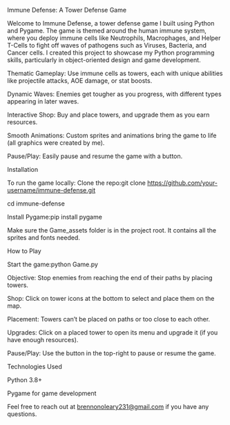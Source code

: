Immune Defense: A Tower Defense Game

Welcome to Immune Defense, a tower defense game I built using Python and Pygame. The game is themed around the human immune system, where you deploy immune cells like Neutrophils, Macrophages, and Helper T-Cells to fight off waves of pathogens such as Viruses, Bacteria, and Cancer cells. I created this project to showcase my Python programming skills, particularly in object-oriented design and game development.

Thematic Gameplay: Use immune cells as towers, each with unique abilities like projectile attacks, AOE damage, or stat boosts.

Dynamic Waves: Enemies get tougher as you progress, with different types appearing in later waves.

Interactive Shop: Buy and place towers, and upgrade them as you earn resources.

Smooth Animations: Custom sprites and animations bring the game to life (all graphics were created by me).

Pause/Play: Easily pause and resume the game with a button.

Installation

To run the game locally:
Clone the repo:git clone https://github.com/your-username/immune-defense.git

cd immune-defense

Install Pygame:pip install pygame

Make sure the Game_assets folder is in the project root. It contains all the sprites and fonts needed.

How to Play

Start the game:python Game.py

Objective: Stop enemies from reaching the end of their paths by placing towers.

Shop: Click on tower icons at the bottom to select and place them on the map.

Placement: Towers can’t be placed on paths or too close to each other.

Upgrades: Click on a placed tower to open its menu and upgrade it (if you have enough resources).

Pause/Play: Use the button in the top-right to pause or resume the game.



Technologies Used

Python 3.8+

Pygame for game development

Feel free to reach out at brennonoleary231@gmail.com if you have any questions.
